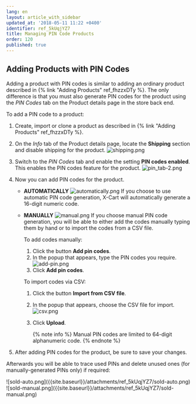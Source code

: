 ```yaml
---
lang: en
layout: article_with_sidebar
updated_at: '2018-05-11 11:22 +0400'
identifier: ref_5kUqjYZ7
title: Managing PIN Code Products
order: 120
published: true
---
```

## Adding Products with PIN Codes

Adding a product with PIN codes is similar to adding an ordinary product described in {% link "Adding Products" ref_fhzzxDTy %}. The only difference is that you must also generate PIN codes for the product using the _PIN Codes_ tab on the Product details page in the store back end.

To add a PIN code to a product:

1. Create, import or clone a product as described in {% link "Adding Products" ref_fhzzxDTy %}.

2. On the _Info_ tab of the Product details page, locate the **Shipping** section and disable shipping for the product.
  ![shipping.png]({{site.baseurl}}/attachments/ref_3sGGx0lV/shipping.png)
  
3. Switch to the _PIN Codes_ tab and enable the setting **PIN codes enabled**. This enables the PIN codes feature for the product.
  ![pin_tab-2.png]({{site.baseurl}}/attachments/ref_5kUqjYZ7/pin_tab-2.png)

4. Now you can add PIN codes for the product. 
    
   * **AUTOMATICALLY**
     ![automatically.png]({{site.baseurl}}/attachments/ref_5kUqjYZ7/automatically.png)
     If you choose to use automatic PIN code generation, X-Cart will automatically generate a 16-digit numeric code.
    
   * **MANUALLY**
     ![manual.png]({{site.baseurl}}/attachments/ref_5kUqjYZ7/manual.png)
     If you choose manual PIN code generation, you will be able to either add the codes manually typing them by hand or to import the codes from a CSV file.
      
     To add codes manually:
     1. Click the button **Add pin codes**.
     2. In the popup that appears, type the PIN codes you require.
        ![add-pin.png]({{site.baseurl}}/attachments/ref_5kUqjYZ7/add-pin.png)
     3. Click **Add pin codes**.
       
     To import codes via CSV:
     1. Click the button **Import from CSV file**.
     2. In the popup that appears, choose the CSV file for import.
        ![csv.png]({{site.baseurl}}/attachments/ref_5kUqjYZ7/csv.png)
     3. Click **Upload**.
        
        {% note info %}
        Manual PIN codes are limited to 64-digit alphanumeric code.
        {% endnote %}
        
5. After adding PIN codes for the product, be sure to save your changes.

Afterwards you will be able to trace used PINs and delete unused ones (for manually-generated PINs only) if required:
<div class="ui stackable two column grid">
  <div class="column" markdown="span">![sold-auto.png]({{site.baseurl}}/attachments/ref_5kUqjYZ7/sold-auto.png)</div>
  <div class="column" markdown="span">![sold-manual.png]({{site.baseurl}}/attachments/ref_5kUqjYZ7/sold-manual.png)</div>
</div>

